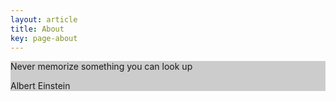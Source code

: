 ```yaml
---
layout: article
title: About
key: page-about
---
```


<div class="hero hero--center" style="background-color: #ccc;">
  <div class="hero__content">
    <p>Never memorize something you can look up</p>
    <right>
    <p>Albert Einstein</p>
    </right>
  </div>
</div>
